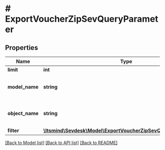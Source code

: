 # # ExportVoucherZipSevQueryParameter

## Properties

Name | Type | Description | Notes
------------ | ------------- | ------------- | -------------
**limit** | **int** | Limit export | [optional]
**model_name** | **string** | Model name, which is &#39;Voucher&#39; | [default to 'Voucher']
**object_name** | **string** | Model name, which is &#39;SevQuery&#39; | [default to 'SevQuery']
**filter** | [**\Itsmind\Sevdesk\Model\ExportVoucherZipSevQueryParameterFilter**](ExportVoucherZipSevQueryParameterFilter.md) |  | [optional]

[[Back to Model list]](../../README.md#models) [[Back to API list]](../../README.md#endpoints) [[Back to README]](../../README.md)
